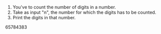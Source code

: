 1. You've to count the number of digits in a number.
2. Take as input "n", the number for which the digits has to be counted.
3. Print the digits in that number.

65784383

